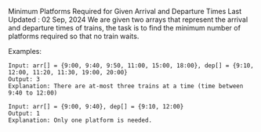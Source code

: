 Minimum Platforms Required for Given Arrival and Departure Times
Last Updated : 02 Sep, 2024
We are given two arrays that represent the arrival and departure times of trains, 
the task is to find the minimum number of platforms required so that no train waits.

Examples:

    Input: arr[] = {9:00, 9:40, 9:50, 11:00, 15:00, 18:00}, dep[] = {9:10, 12:00, 11:20, 11:30, 19:00, 20:00} 
    Output: 3 
    Explanation: There are at-most three trains at a time (time between 9:40 to 12:00)

    Input: arr[] = {9:00, 9:40}, dep[] = {9:10, 12:00} 
    Output: 1 
    Explanation: Only one platform is needed. 